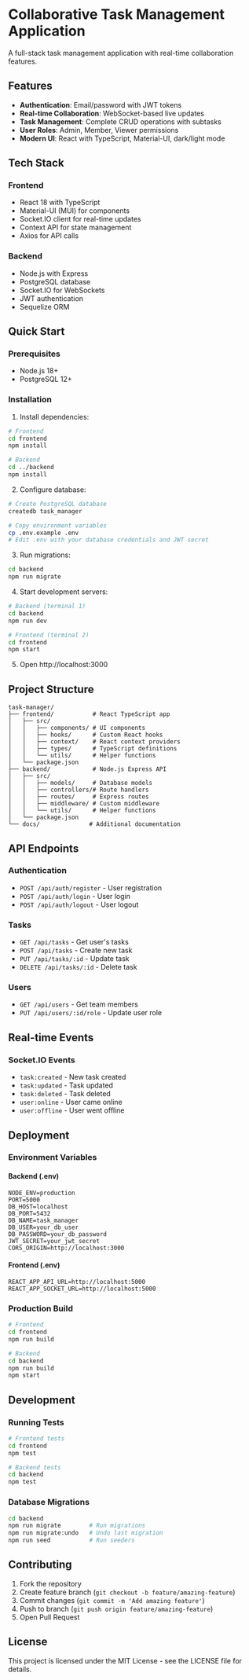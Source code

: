 # Collaborative Task Management Application

A full-stack task management application with real-time collaboration features.

## Features

- **Authentication**: Email/password with JWT tokens
- **Real-time Collaboration**: WebSocket-based live updates
- **Task Management**: Complete CRUD operations with subtasks
- **User Roles**: Admin, Member, Viewer permissions
- **Modern UI**: React with TypeScript, Material-UI, dark/light mode

## Tech Stack

### Frontend
- React 18 with TypeScript
- Material-UI (MUI) for components
- Socket.IO client for real-time updates
- Context API for state management
- Axios for API calls

### Backend
- Node.js with Express
- PostgreSQL database
- Socket.IO for WebSockets
- JWT authentication
- Sequelize ORM

## Quick Start

### Prerequisites
- Node.js 18+
- PostgreSQL 12+

### Installation

1. Install dependencies:
```bash
# Frontend
cd frontend
npm install

# Backend
cd ../backend
npm install
```

2. Configure database:
```bash
# Create PostgreSQL database
createdb task_manager

# Copy environment variables
cp .env.example .env
# Edit .env with your database credentials and JWT secret
```

3. Run migrations:
```bash
cd backend
npm run migrate
```

4. Start development servers:
```bash
# Backend (terminal 1)
cd backend
npm run dev

# Frontend (terminal 2)
cd frontend
npm start
```

5. Open http://localhost:3000

## Project Structure

```
task-manager/
├── frontend/           # React TypeScript app
│   ├── src/
│   │   ├── components/ # UI components
│   │   ├── hooks/      # Custom React hooks
│   │   ├── context/    # React context providers
│   │   ├── types/      # TypeScript definitions
│   │   └── utils/      # Helper functions
│   └── package.json
├── backend/            # Node.js Express API
│   ├── src/
│   │   ├── models/     # Database models
│   │   ├── controllers/# Route handlers
│   │   ├── routes/     # Express routes
│   │   ├── middleware/ # Custom middleware
│   │   └── utils/      # Helper functions
│   └── package.json
└── docs/              # Additional documentation
```

## API Endpoints

### Authentication
- `POST /api/auth/register` - User registration
- `POST /api/auth/login` - User login
- `POST /api/auth/logout` - User logout

### Tasks
- `GET /api/tasks` - Get user's tasks
- `POST /api/tasks` - Create new task
- `PUT /api/tasks/:id` - Update task
- `DELETE /api/tasks/:id` - Delete task

### Users
- `GET /api/users` - Get team members
- `PUT /api/users/:id/role` - Update user role

## Real-time Events

### Socket.IO Events
- `task:created` - New task created
- `task:updated` - Task updated
- `task:deleted` - Task deleted
- `user:online` - User came online
- `user:offline` - User went offline

## Deployment

### Environment Variables

#### Backend (.env)
```
NODE_ENV=production
PORT=5000
DB_HOST=localhost
DB_PORT=5432
DB_NAME=task_manager
DB_USER=your_db_user
DB_PASSWORD=your_db_password
JWT_SECRET=your_jwt_secret
CORS_ORIGIN=http://localhost:3000
```

#### Frontend (.env)
```
REACT_APP_API_URL=http://localhost:5000
REACT_APP_SOCKET_URL=http://localhost:5000
```

### Production Build

```bash
# Frontend
cd frontend
npm run build

# Backend
cd backend
npm run build
npm start
```

## Development

### Running Tests
```bash
# Frontend tests
cd frontend
npm test

# Backend tests
cd backend
npm test
```

### Database Migrations
```bash
cd backend
npm run migrate        # Run migrations
npm run migrate:undo   # Undo last migration
npm run seed           # Run seeders
```

## Contributing

1. Fork the repository
2. Create feature branch (`git checkout -b feature/amazing-feature`)
3. Commit changes (`git commit -m 'Add amazing feature'`)
4. Push to branch (`git push origin feature/amazing-feature`)
5. Open Pull Request

## License

This project is licensed under the MIT License - see the LICENSE file for details.